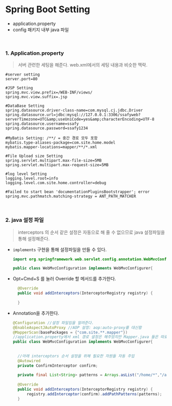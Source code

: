 # Spring Boot Setting

* application.property
* config 패키지 내부 java 파일

​                       

### 1. Application.property

> 서버 관련한 세팅을 해준다. web.xml에서의 세팅 내용과 비슷한 맥락.

```
#server setting
server.port=80

#JSP Setting
spring.mvc.view.prefix=/WEB-INF/views/
spring.mvc.view.suffix=.jsp

#DataBase Setting
spring.datasource.driver-class-name=com.mysql.cj.jdbc.Driver
spring.datasource.url=jdbc:mysql://127.0.0.1:3306/ssafyweb?serverTimezone=UTC&amp;useUniCode=yes&amp;characterEncoding=UTF-8
spring.datasource.username=ssafy
spring.datasource.password=ssafy1234

#MyBatis Setting: /**/ = 중간 경로 모두 포함
mybatis.type-aliases-package=com.site.home.model
mybatis.mapper-locations=mapper/**/*.xml 

#File Upload size Setting
spring.servlet.multipart.max-file-size=5MB
spring.servlet.multipart.max-request-size=5MB

#log level Setting
logging.level.root=info
logging.level.com.site.home.controller=debug

#Failed to start bean 'documentationPluginsBootstrapper'; error
spring.mvc.pathmatch.matching-strategy = ANT_PATH_MATCHER
```

​             

### 2. java 설정 파일

> interceptors 의 순서 같은 설정은 자동으로 해 줄 수 없으므로 java 설정파일을 통해 설정해준다.

* `implements` 구현을 통해 설정파일을 만들 수 있다.

  ```java
  import org.springframework.web.servlet.config.annotation.WebMvcConfigurer;
  
  public class WebMvcConfiguration implements WebMvcConfigurer{
  ```

* Opt+Cmd+S 를 눌러 Override 할 메서드를 추가한다.

  ```java
  	@Override
  	public void addInterceptors(InterceptorRegistry registry) {
  		
  	}
  ```

* Annotation을 추가한다.

  ```java
  @Configuration //설정 파일임을 알려준다.
  @EnableAspectJAutoProxy //AOP 설정: aop:auto-proxy를 대신함
  @MapperScan(basePackages = {"com.site.**.mapper"})
  //application.property에서 xml 경로 설정은 해주었지만 Mapper.java 들은 따로 연결시켜주어야함
  public class WebMvcConfiguration implements WebMvcConfigurer{
  	
  	
    //아래 interceptors 순서 설정을 위해 필요한 자원들 자동 주입
  	@Autowired
  	private ConfirmInterceptor confirm; 
  	
  	private final List<String> patterns = Arrays.asList("/home/*","/admin/*", "/user/list" );
  	
  	@Override
  	public void addInterceptors(InterceptorRegistry registry) {
  		registry.addInterceptor(confirm).addPathPatterns(patterns);
  	}
  ```

  





